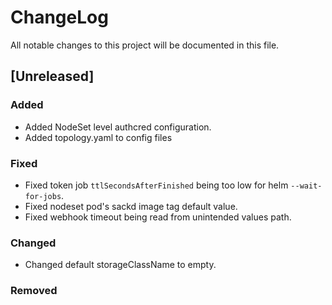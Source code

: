 # ChangeLog

All notable changes to this project will be documented in this file.

## [Unreleased]

### Added

- Added NodeSet level authcred configuration.
- Added topology.yaml to config files

### Fixed

- Fixed token job `ttlSecondsAfterFinished` being too low for helm
  `--wait-for-jobs`.
- Fixed nodeset pod's sackd image tag default value.
- Fixed webhook timeout being read from unintended values path.

### Changed

- Changed default storageClassName to empty.

### Removed
